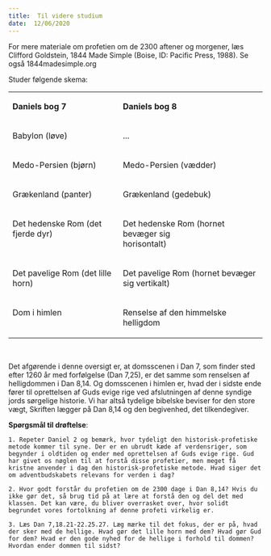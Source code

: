 ```yaml
---
title:  Til videre studium
date:  12/06/2020
---
```


For mere materiale om profetien om de 2300 aftener og morgener, læs Clifford Goldstein, 1844 Made Simple (Boise, ID: Pacific Press, 1988). Se også 1844madesimple.org

Studer følgende skema:

<table cellspacing="0" cellpadding="0">
<tbody>
<tr>
<td valign="top">
<p><strong>Daniels bog 7</strong></p>
</td>
<td valign="top">
<p><strong>Daniels bog 8</strong></p>
</td>
</tr>
<tr>
<td valign="top">
<p>Babylon (l&oslash;ve)</p>
</td>
<td valign="top">
<p>...</p>
</td>
</tr>
<tr>
<td valign="top">
<p>Medo-Persien (bj&oslash;rn)</p>
</td>
<td valign="top">
<p>Medo-Persien (v&aelig;dder)</p>
</td>
</tr>
<tr>
<td valign="top">
<p>Gr&aelig;kenland (panter)</p>
</td>
<td valign="top">
<p>Gr&aelig;kenland (gedebuk)</p>
</td>
</tr>
<tr>
<td valign="top">
<p>Det hedenske Rom (det fjerde dyr)</p>
</td>
<td valign="top">
<p>Det hedenske Rom (hornet bev&aelig;ger sig <br /> horisontalt)</p>
</td>
</tr>
<tr>
<td valign="top">
<p>Det pavelige Rom (det lille horn)</p>
</td>
<td valign="top">
<p>Det pavelige Rom (hornet bev&aelig;ger sig vertikalt)</p>
</td>
</tr>
<tr>
<td valign="top">
<p>Dom i himlen</p>
</td>
<td valign="top">
<p>Renselse af den himmelske helligdom</p>
</td>
</tr>
</tbody>
</table>
<p>&nbsp;</p>

Det afgørende i denne oversigt er, at domsscenen i Dan 7, som finder sted efter 1260 år med forfølgelse (Dan 7,25), er det samme som renselsen af helligdommen i Dan 8,14. Og domsscenen i himlen er, hvad der i sidste ende fører til oprettelsen af Guds evige rige ved afslutningen af denne syndige jords sørgelige historie. Vi har altså tydelige bibelske beviser for den store vægt, Skriften lægger på Dan 8,14 og den begivenhed, det tilkendegiver.

**Spørgsmål til drøftelse**:

`1.	Repeter Daniel 2 og bemærk, hvor tydeligt den historisk-profetiske metode kommer til syne. Der er en ubrudt kæde af verdensriger, som begynder i oldtiden og ender med oprettelsen af Guds evige rige. Gud har givet os nøglen til at forstå disse profetier, men meget få kristne anvender i dag den historisk-profetiske metode. Hvad siger det om adventbudskabets relevans for verden i dag?`

`2.	Hvor godt forstår du profetien om de 2300 dage i Dan 8,14? Hvis du ikke gør det, så brug tid på at lære at forstå den og del det med klassen. Det kan være, du bliver overrasket over, hvor solidt begrundet vores fortolkning af denne profeti virkelig er.`

`3.	Læs Dan 7,18.21-22.25.27. Læg mærke til det fokus, der er på, hvad der sker med de hellige. Hvad gør det lille horn med dem? Hvad gør Gud for dem? Hvad er den gode nyhed for de hellige i forhold til dommen? Hvordan ender dommen til sidst?`